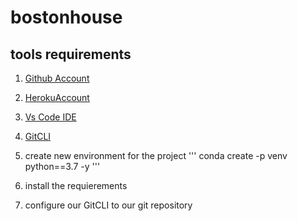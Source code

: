 # bostonhouse

## tools requirements
1. [Github Account](https://gitbup.com)
2. [HerokuAccount](https://heroku.com)
3. [Vs Code IDE](https://code.visualstudio.com/)
4. [GitCLI](https://git-smc.com/book/Getting-started-The-Command-Line)

5. create new environment for the project
'''
conda create -p venv python==3.7 -y
'''
6. install the requierements

7. configure our GitCLI  to our git repository